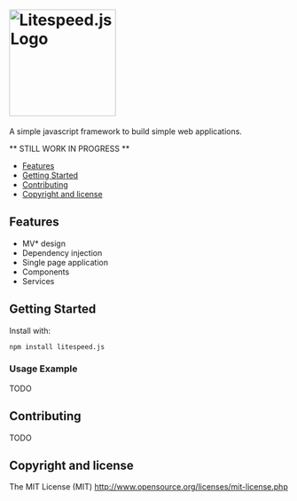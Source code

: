 # <img src="https://raw.githubusercontent.com/eldadfux/litespeed.js/master/example/images/litespeed.png" alt="Litespeed.js Logo" title="Litespeed.js Logo" width="192" />

A simple javascript framework to build simple web applications.

** STILL WORK IN PROGRESS **

- [Features](#features)
- [Getting Started](#getting-started)
- [Contributing](#contributing)
- [Copyright and license](#copyright-and-license)

## Features

* MV* design
* Dependency injection
* Single page application
* Components
* Services

## Getting Started

Install with:

    npm install litespeed.js

### Usage Example

TODO

## Contributing

TODO

## Copyright and license

The MIT License (MIT) http://www.opensource.org/licenses/mit-license.php